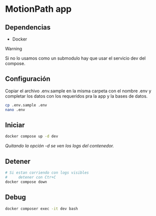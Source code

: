 # MotionPath app

## Dependencias

- Docker

> [!WARNING]
> Si no lo usamos como un submodulo hay que usar el servicio dev del compose.

## Configuración

Copiar el archivo .env.sample en la misma carpeta con el nombre .env y completar los datos con los requeridos pra la app y la bases de datos.

```bash
cp .env.sample .env
nano .env
```

## Iniciar

```bash
docker compose up -d dev
```

_Quitando la opción _-d_ se ven los logs del contenedor._

## Detener

```bash
# Si estan corriendo con logs visibles
#     detener con Ctr+C
docker compose down
```

## Debug

```bash
docker composer exec -it dev bash
```